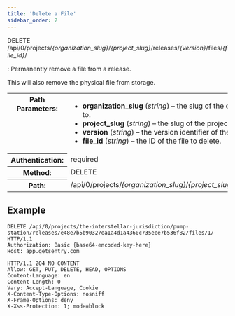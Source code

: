 ```yaml
---
title: 'Delete a File'
sidebar_order: 2
---
```


DELETE /api/0/projects/_{organization_slug}_/_{project_slug}_/releases/_{version}_/files/_{file_id}_/

: Permanently remove a file from a release.

  This will also remove the physical file from storage.

  <table class="table"><tbody valign="top"><tr><th>Path Parameters:</th><td><ul><li><strong>organization_slug</strong> (<em>string</em>) – the slug of the organization the release belongs to.</li><li><strong>project_slug</strong> (<em>string</em>) – the slug of the project to delete the file of.</li><li><strong>version</strong> (<em>string</em>) – the version identifier of the release.</li><li><strong>file_id</strong> (<em>string</em>) – the ID of the file to delete.</li></ul></td></tr><tr><th>Authentication:</th><td>required</td></tr><tr><th>Method:</th><td>DELETE</td></tr><tr><th>Path:</th><td>/api/0/projects/<em>{organization_slug}</em>/<em>{project_slug}</em>/releases/<em>{version}</em>/files/<em>{file_id}</em>/</td></tr></tbody></table>

## Example

```http
DELETE /api/0/projects/the-interstellar-jurisdiction/pump-station/releases/e48e7b5b90327ea1a4d1a4360c735eee7b536f82/files/1/ HTTP/1.1
Authorization: Basic {base64-encoded-key-here}
Host: app.getsentry.com
```

```http
HTTP/1.1 204 NO CONTENT
Allow: GET, PUT, DELETE, HEAD, OPTIONS
Content-Language: en
Content-Length: 0
Vary: Accept-Language, Cookie
X-Content-Type-Options: nosniff
X-Frame-Options: deny
X-Xss-Protection: 1; mode=block
```
